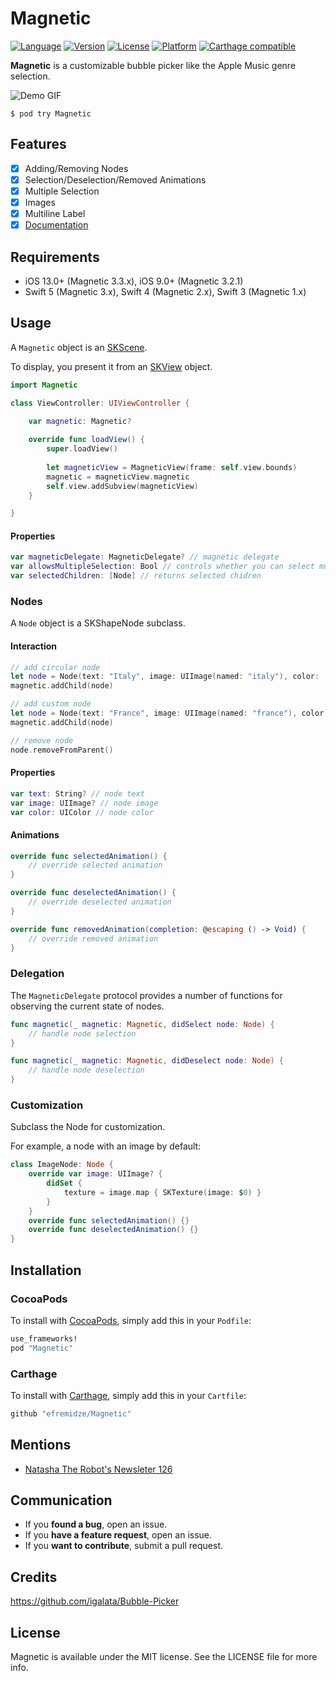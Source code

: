 # Magnetic

[![Language](https://img.shields.io/badge/Swift-5-orange.svg?style=flat)](https://swift.org)
[![Version](https://img.shields.io/cocoapods/v/Magnetic.svg?style=flat)](http://cocoapods.org/pods/Magnetic)
[![License](https://img.shields.io/cocoapods/l/Magnetic.svg?style=flat)](http://cocoapods.org/pods/Magnetic)
[![Platform](https://img.shields.io/cocoapods/p/Magnetic.svg?style=flat)](http://cocoapods.org/pods/Magnetic)
[![Carthage compatible](https://img.shields.io/badge/Carthage-compatible-4BC51D.svg?style=flat)](https://github.com/Carthage/Carthage)

**Magnetic** is a customizable bubble picker like the Apple Music genre selection.

![Demo GIF](https://github.com/efremidze/Magnetic/blob/master/Images/demo2.gif)

```
$ pod try Magnetic
```

## Features

- [x] Adding/Removing Nodes
- [x] Selection/Deselection/Removed Animations
- [x] Multiple Selection
- [x] Images
- [x] Multiline Label
- [x] [Documentation](https://efremidze.github.io/Magnetic)

## Requirements

- iOS 13.0+ (Magnetic 3.3.x), iOS 9.0+ (Magnetic 3.2.1)
- Swift 5 (Magnetic 3.x), Swift 4 (Magnetic 2.x), Swift 3 (Magnetic 1.x)

## Usage

A `Magnetic` object is an [SKScene](https://developer.apple.com/reference/spritekit/skscene).

To display, you present it from an [SKView](https://developer.apple.com/reference/spritekit/skview) object.

```swift
import Magnetic

class ViewController: UIViewController {

    var magnetic: Magnetic?
    
    override func loadView() {
        super.loadView()
        
        let magneticView = MagneticView(frame: self.view.bounds)
        magnetic = magneticView.magnetic
        self.view.addSubview(magneticView)
    }

}
```

#### Properties

```swift
var magneticDelegate: MagneticDelegate? // magnetic delegate
var allowsMultipleSelection: Bool // controls whether you can select multiple nodes. defaults to true
var selectedChildren: [Node] // returns selected chidren
```

### Nodes

A `Node` object is a SKShapeNode subclass.

#### Interaction

```swift
// add circular node
let node = Node(text: "Italy", image: UIImage(named: "italy"), color: .red, radius: 30)
magnetic.addChild(node)

// add custom node
let node = Node(text: "France", image: UIImage(named: "france"), color: .blue, path: path, marginScale: 1.1)
magnetic.addChild(node)

// remove node
node.removeFromParent()
```

#### Properties

```swift
var text: String? // node text
var image: UIImage? // node image
var color: UIColor // node color
```

#### Animations

```swift
override func selectedAnimation() {
    // override selected animation
}

override func deselectedAnimation() {
    // override deselected animation
}

override func removedAnimation(completion: @escaping () -> Void) {
    // override removed animation
}
```

### Delegation

The `MagneticDelegate` protocol provides a number of functions for observing the current state of nodes.

```swift
func magnetic(_ magnetic: Magnetic, didSelect node: Node) {
    // handle node selection
}

func magnetic(_ magnetic: Magnetic, didDeselect node: Node) {
    // handle node deselection
}
```

### Customization

Subclass the Node for customization.

For example, a node with an image by default:

```swift
class ImageNode: Node {
    override var image: UIImage? {
        didSet {
            texture = image.map { SKTexture(image: $0) }
        }
    }
    override func selectedAnimation() {}
    override func deselectedAnimation() {}
}
```

## Installation

### CocoaPods
To install with [CocoaPods](http://cocoapods.org/), simply add this in your `Podfile`:
```ruby
use_frameworks!
pod "Magnetic"
```

### Carthage
To install with [Carthage](https://github.com/Carthage/Carthage), simply add this in your `Cartfile`:
```ruby
github "efremidze/Magnetic"
```

## Mentions

- [Natasha The Robot's Newsleter 126](https://swiftnews.curated.co/issues/126#start)

## Communication

- If you **found a bug**, open an issue.
- If you **have a feature request**, open an issue.
- If you **want to contribute**, submit a pull request.

## Credits

https://github.com/igalata/Bubble-Picker

## License

Magnetic is available under the MIT license. See the LICENSE file for more info.
